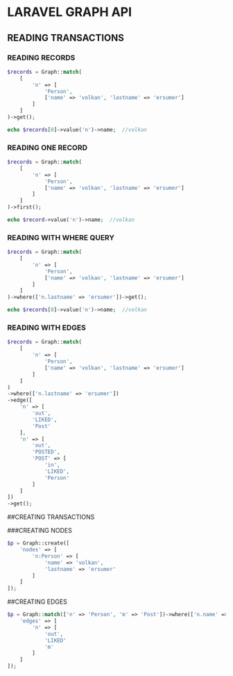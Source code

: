 # LARAVEL GRAPH API

## READING TRANSACTIONS

### READING RECORDS
```php
$records = Graph::match(
    [
        'n' => [
            'Person',
            ['name' => 'volkan', 'lastname' => 'ersumer']
        ]
    ]
)->get();

echo $records[0]->value('n')->name;  //volkan
```
### READING ONE RECORD

```php
$records = Graph::match(
    [
        'n' => [
            'Person',
            ['name' => 'volkan', 'lastname' => 'ersumer']
        ]
    ]
)->first();

echo $record->value('n')->name;  //volkan
```

### READING WITH WHERE QUERY
```php
$records = Graph::match(
    [
        'n' => [
            'Person',
            ['name' => 'volkan', 'lastname' => 'ersumer']
        ]
    ]
)->where(['n.lastname' => 'ersumer'])->get();

echo $records[0]->value('n')->name;  //volkan
```

### READING WITH EDGES
```php
$records = Graph::match(
    [
        'n' => [
            'Person',
            ['name' => 'volkan', 'lastname' => 'ersumer']
        ]
    ]
)
->where(['n.lastname' => 'ersumer'])
->edge([
    'n' => [
        'out',
        'LIKED',
        'Post'
    ],
    'n' => [
        'out',
        'POSTED',
        'POST' => [
            'in',
            'LIKED',
            'Person'
        ]
    ]
])
->get();
```

##CREATING TRANSACTIONS

###CREATING NODES
```php
$p = Graph::create([
    'nodes' => [
        'n:Person' => [
            'name' => 'volkan',
            'lastname' => 'ersumer'
        ]
    ]
]);
```

##CREATING EDGES
```php
$p = Graph::match(['n' => 'Person', 'm' => 'Post'])->where(['n.name' => 'volkan', 'm.id' => '32'])->create([
    'edges' => [
        'n' => [
            'out',
            'LIKED'
            'm'
        ]
    ]
]);
```
